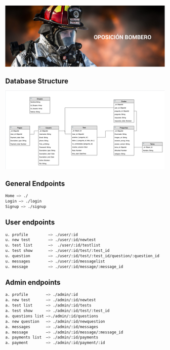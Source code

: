 ![Banner](banner2.png)

## Database Structure
![Database](OposicionBomberDB.png)


## General Endpoints
```bash
Home —> ./
Login —> ./login
Signup —> ./signup
```

## User endpoints
```bash
u. profile         —> ./user/:id
u. new test        —> ./user/:id/newtest
u. test list       —>  ./user/:id/testlist
u. test show       —> ./user/:id/test/:test_id
u. question        —> ./user/:id/test/:test_id/question/:question_id
u. messages        —> ./user/:id/messagelist
u. message         —> ./user/:id/message/:message_id
```

## Admin endpoints
```bash
a. profile        —> ./admin/:id
a. new test       —> ./admin/:id/newtest
a. test list      —> ./admin/:id/tests
a. test show      —> ./admin/:id/test/:test_id
a. questions list —>./admin/:id/questions
a. new question   —> ./admin/:id/newquestion
a. messages       —> ./admin/:id/messages
a. message        —> ./admin/:id/message/:message_id
a. payments list  —> ./admin/:id/payments
a. payment        —> ./admin/:id/payment/:id
```
